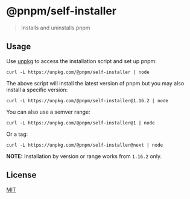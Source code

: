 # @pnpm/self-installer

> Installs and uninstalls pnpm

## Usage

Use [unpkg](https://unpkg.com/) to access the installation script and set up pnpm:

```
curl -L https://unpkg.com/@pnpm/self-installer | node
```

The above script will install the latest version of pnpm but you may also install
a specific version:

```
curl -L https://unpkg.com/@pnpm/self-installer@1.16.2 | node
```

You can also use a semver range:

```
curl -L https://unpkg.com/@pnpm/self-installer@1 | node
```

Or a tag:

```
curl -L https://unpkg.com/@pnpm/self-installer@next | node
```

**NOTE:** Installation by version or range works from `1.16.2` only.

## License

[MIT](https://github.com/pnpm/pnpm/blob/master/.scripts/self-installer/LICENSE)
